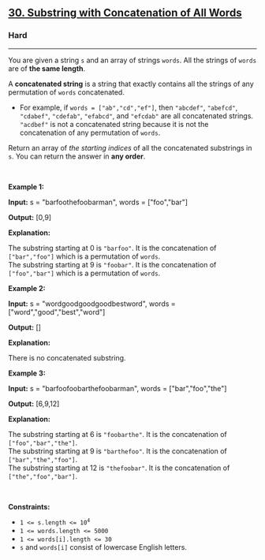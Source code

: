<h2><a href="https://leetcode.com/problems/substring-with-concatenation-of-all-words/?envType=company&envId=google&favoriteSlug=google-thirty-days">30. Substring with Concatenation of All Words</a></h2><h3>Hard</h3><hr><p>You are given a string <code>s</code> and an array of strings <code>words</code>. All the strings of <code>words</code> are of <strong>the same length</strong>.</p>

<p>A <strong>concatenated string</strong> is a string that exactly contains all the strings of any permutation of <code>words</code> concatenated.</p>

<ul>
	<li>For example, if <code>words = [&quot;ab&quot;,&quot;cd&quot;,&quot;ef&quot;]</code>, then <code>&quot;abcdef&quot;</code>, <code>&quot;abefcd&quot;</code>, <code>&quot;cdabef&quot;</code>, <code>&quot;cdefab&quot;</code>, <code>&quot;efabcd&quot;</code>, and <code>&quot;efcdab&quot;</code> are all concatenated strings. <code>&quot;acdbef&quot;</code> is not a concatenated string because it is not the concatenation of any permutation of <code>words</code>.</li>
</ul>

<p>Return an array of <em>the starting indices</em> of all the concatenated substrings in <code>s</code>. You can return the answer in <strong>any order</strong>.</p>

<p>&nbsp;</p>
<p><strong class="example">Example 1:</strong></p>

<div class="example-block">
<p><strong>Input:</strong> <span class="example-io">s = &quot;barfoothefoobarman&quot;, words = [&quot;foo&quot;,&quot;bar&quot;]</span></p>

<p><strong>Output:</strong> <span class="example-io">[0,9]</span></p>

<p><strong>Explanation:</strong></p>

<p>The substring starting at 0 is <code>&quot;barfoo&quot;</code>. It is the concatenation of <code>[&quot;bar&quot;,&quot;foo&quot;]</code> which is a permutation of <code>words</code>.<br />
The substring starting at 9 is <code>&quot;foobar&quot;</code>. It is the concatenation of <code>[&quot;foo&quot;,&quot;bar&quot;]</code> which is a permutation of <code>words</code>.</p>
</div>

<p><strong class="example">Example 2:</strong></p>

<div class="example-block">
<p><strong>Input:</strong> <span class="example-io">s = &quot;wordgoodgoodgoodbestword&quot;, words = [&quot;word&quot;,&quot;good&quot;,&quot;best&quot;,&quot;word&quot;]</span></p>

<p><strong>Output:</strong> <span class="example-io">[]</span></p>

<p><strong>Explanation:</strong></p>

<p>There is no concatenated substring.</p>
</div>

<p><strong class="example">Example 3:</strong></p>

<div class="example-block">
<p><strong>Input:</strong> <span class="example-io">s = &quot;barfoofoobarthefoobarman&quot;, words = [&quot;bar&quot;,&quot;foo&quot;,&quot;the&quot;]</span></p>

<p><strong>Output:</strong> <span class="example-io">[6,9,12]</span></p>

<p><strong>Explanation:</strong></p>

<p>The substring starting at 6 is <code>&quot;foobarthe&quot;</code>. It is the concatenation of <code>[&quot;foo&quot;,&quot;bar&quot;,&quot;the&quot;]</code>.<br />
The substring starting at 9 is <code>&quot;barthefoo&quot;</code>. It is the concatenation of <code>[&quot;bar&quot;,&quot;the&quot;,&quot;foo&quot;]</code>.<br />
The substring starting at 12 is <code>&quot;thefoobar&quot;</code>. It is the concatenation of <code>[&quot;the&quot;,&quot;foo&quot;,&quot;bar&quot;]</code>.</p>
</div>

<p>&nbsp;</p>
<p><strong>Constraints:</strong></p>

<ul>
	<li><code>1 &lt;= s.length &lt;= 10<sup>4</sup></code></li>
	<li><code>1 &lt;= words.length &lt;= 5000</code></li>
	<li><code>1 &lt;= words[i].length &lt;= 30</code></li>
	<li><code>s</code> and <code>words[i]</code> consist of lowercase English letters.</li>
</ul>
